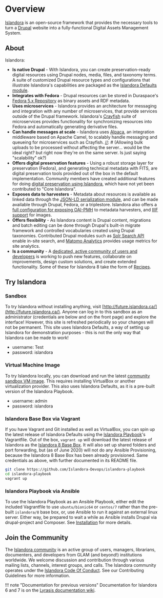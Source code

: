 # Overview

[Islandora](https://islandora.ca) is an open-source framework that provides the necessary tools to turn a [Drupal](https://www.drupal.org) website into a fully-functional Digital Assets Management System.

## About

Islandora:

[//]: # (We should probably replace as many of the links in this section as possible with links to within this documentation, and make it clear which are internal links and which link out.) 
- **Is native Drupal** - With Islandora, you can create preservation-ready digital resources using Drupal nodes, media, files, and taxonomy terms. A suite of customized Drupal resource types and configurations that illustrate Islandora's capabilities are packaged as the [Islandora Defaults module](https://github.com/Islandora/islandora_defaults).
- **Integrates with Fedora** - Drupal resources can be stored in Duraspace's [Fedora 5.x Repository](https://wiki.duraspace.org/display/FF/Fedora+Repository+Home) as binary assets and RDF metadata.
- **Uses microservices** - Islandora provides an architecture for messaging and integration with any number of microservices, that provide services outside of the Drupal framework. Islandora's [Crayfish](https://github.com/Islandora/crayfish) suite of microservices provides functionality for synchronizing resources into Fedora and automatically generating derivative files.
- **Can handle messages at scale** - Islandora uses [Alpaca](https://github.com/Islandora/Alpaca), an integration middleware based on Apache Camel, to scalably handle messaging and queueing for microservices such as Crayfish.
[//]: # (Allowing bulk uploads to be processed without affecting the server... would be the ideal right? but right now they're on the same server. Is just saying "scalability" ok?)
- **Offers digital preservation features** - Using a robust storage layer for preservation (Fedora), and generating technical metadata with FITS, are digital preservation tools provided out of the box in the default implementation. Community members have created additional features for doing [digital preservation using Islandora](https://github.com/mjordan/digital_preservation_using_islandora), which have not yet been contributed to "Core Islandora". 
- **Exposes data to harvesters** - Metadata about resources is available as linked data through the [JSON-LD serialization module](https://github.com/Islandora/jsonld), and can be made available through Drupal, Fedora, or a triplestore. Islandora also offers a [full configuration for exposing OAI-PMH](https://github.com/Islandora/islandora_defaults/tree/8.x-1.x/modules/islandora_oaipmh) to metadata harvesters, and [IIIF support](https://github.com/Islandora/islandora/tree/8.x-1.x/modules/islandora_iiif) for images.
- **Offers flexibility** - As Islandora content is Drupal content, migrations and batch editing can be done through Drupal's built-in migrate framework and controlled vocabularies created using Drupal taxonomies. Contributed Drupal modules such as [Solr Search API](https://www.drupal.org/project/search_api_solr) enable in-site search, and [Matomo Analytics](https://www.drupal.org/project/matomo) provides usage metrics for site analytics.
- **Is a community** - A [dedicated, active community of users and developers](https://groups.google.com/forum/#!forum/islandora) is working to push new features, collaborate on improvements, design custom solutions, and create extended functionality. Some of these for Islandora 8 take the form of [Recipes](https://github.com/Islandora-Labs/Islandora-Cookbook).

## Try Islandora

### Sandbox

To try Islandora without installing anything, visit [http://future.islandora.ca/](http://future.islandora.ca/). Anyone can log in to this sandbox as an administrator (credentials are below and on the front page) and explore the interface! However, this site is refreshed periodically so your changes will not be permanent. This site uses Islandora Defaults, a way of setting up Islandora for demonstration purposes - this is not the only way that Islandora can be made to work!

- username: Test
- password: islandora

### Virtual Machine Image

To try Islandora locally, you can download and run the latest [community sandbox VM image](https://islandora.ca/try). This requires installing VirtualBox or another virtualization provider. This also uses Islandora Defaults, as it is a pre-built version of the Islandora Playbook.

- username: admin
- password: islandora

### Islandora Base Box via Vagrant

If you have Vagrant and Git installed as well as VirtualBox, you can spin up the latest release of Islandora Defaults using the [Islandora Playbook](https://github.com/Islandora-Devops/islandora-playbook)'s Vagrantfile. Out of the box, `vagrant up` will download the latest release of Islandora as the [Islandora 8 Base Box](https://app.vagrantup.com/islandora/boxes/8). It will also set up shared folders and port forwarding, but (as of June 2020) will not do any Ansible Provisioning, because the Islandora 8 Base Box has been already provisioned. Same credentials as above, with further documented in its README file.

```bash
git clone https://github.com/Islandora-Devops/islandora-playbook
cd islandora-playbook
vagrant up
```

### Islandora Playbook via Ansible

To use the Islandora Playbook as an Ansible Playbook, either edit the included Vagrantfile to use `ubuntu/bionic64` or `centos/7` rather than the pre-built `islandora/8` base box, or, use Ansible to run it against an external linux server. Either way, be prepared to wait a while as Ansible installs Drupal via drupal-project and Composer. See [Installation](installation/playbook) for more details.


## Join the Community

The [Islandora community](https://islandora.ca/index.php/community) is an active group of users, managers, librarians, documenters, and developers from GLAM (and beyond!) institutions worldwide. We welcome discussion and contribution through various mailing lists, channels, interest groups, and calls. The Islandora community operates under the [Islandora Code Of Conduct](https://islandora.ca/codeofconduct). See our Contributing Guidelines for more information.


!!! note "Documentation for previous versions"
    Documentation for Islandora 6 and 7 is on the [Lyrasis documentation wiki](https://wiki.lyrasis.org/display/ISLANDORA/Start).

